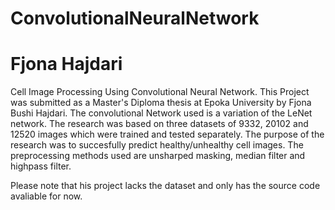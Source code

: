# ConvolutionalNeuralNetwork
# Fjona Hajdari

Cell Image Processing Using Convolutional Neural Network. 
This Project was submitted as a Master's Diploma thesis at Epoka University by Fjona Bushi Hajdari. 
The convolutional Network used is a variation of the LeNet network. 
The research was based on three datasets of 9332, 20102 and 12520 images which were trained and tested separately. 
The purpose of the research was to succesfully predict healthy/unhealthy cell images. 
The preprocessing methods used are unsharped masking, median filter and highpass filter. 

Please note that his project lacks the dataset and only has the source code avaliable for now. 
